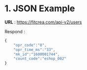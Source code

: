 # 1. JSON Example
**URL** : https://fitcrea.com/api-v2/users


Respond : 
```javascript
{
    "opr_code":"0",
    "opr_time_ms":"33",
    "mk_id":"1600001744",
    "count_code":"eshop_002"
}
```